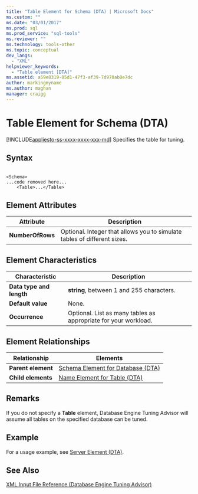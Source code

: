 ```yaml
---
title: "Table Element for Schema (DTA) | Microsoft Docs"
ms.custom: ""
ms.date: "03/01/2017"
ms.prod: sql
ms.prod_service: "sql-tools"
ms.reviewer: ""
ms.technology: tools-other
ms.topic: conceptual
dev_langs: 
  - "XML"
helpviewer_keywords: 
  - "Table element [DTA]"
ms.assetid: a59e8319-05d1-47f3-af39-7d970ab8e7dc
author: markingmyname
ms.author: maghan
manager: craigg
---
```

# Table Element for Schema (DTA)
[!INCLUDE[appliesto-ss-xxxx-xxxx-xxx-md](../../includes/appliesto-ss-xxxx-xxxx-xxx-md.md)]
  Specifies the table for tuning.  
  
## Syntax  
  
```  
  
<Schema>  
...code removed here...  
    <Table>...</Table>  
```  
  
## Element Attributes  
  
|Attribute|Description|  
|---------------|-----------------|  
|**NumberOfRows**|Optional. Integer that allows you to simulate tables of different sizes.|  
  
## Element Characteristics  
  
|Characteristic|Description|  
|--------------------|-----------------|  
|**Data type and length**|**string**, between 1 and 255 characters.|  
|**Default value**|None.|  
|**Occurrence**|Optional. List as many tables as appropriate for your workload.|  
  
## Element Relationships  
  
|Relationship|Elements|  
|------------------|--------------|  
|**Parent element**|[Schema Element for Database &#40;DTA&#41;](../../tools/dta/schema-element-for-database-dta.md)|  
|**Child elements**|[Name Element for Table &#40;DTA&#41;](../../tools/dta/name-element-for-table-dta.md)|  
  
## Remarks  
 If you do not specify a **Table** element, Database Engine Tuning Advisor will assume all tables on the specified database can be tuned.  
  
## Example  
 For a usage example, see [Server Element &#40;DTA&#41;](../../tools/dta/server-element-dta.md).  
  
## See Also  
 [XML Input File Reference &#40;Database Engine Tuning Advisor&#41;](../../tools/dta/xml-input-file-reference-database-engine-tuning-advisor.md)  
  
  
